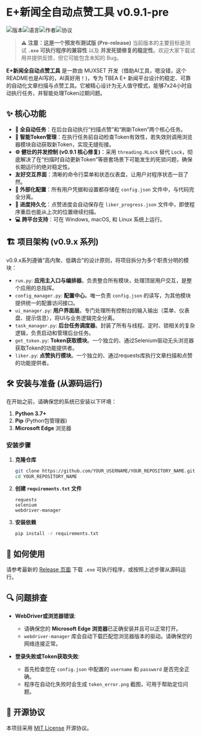 # E+新闻全自动点赞工具 v0.9.1-pre

![版本](https://img.shields.io/badge/version-0.9.1--pre-yellow.svg)![语言](https://img.shields.io/badge/language-Python-green.svg)![作者](https://img.shields.io/badge/author-MUXSET-orange.svg)![协议](https://img.shields.io/badge/license-MIT-lightgrey.svg)

> **⚠️ 注意：这是一个预发布测试版 (Pre-release)**
> 当前版本的主要目标是测试 **`.exe` 可执行程序的兼容性** 以及 **并发死锁修复的稳定性**。欢迎大家下载试用并提供反馈，但它可能包含未知的 Bug。

**E+新闻全自动点赞工具** 是一款由 MUXSET 开发（借助AI工具，嗯没错，这个README也是AI写的，AI真好用！)，专为 TBEA E+ 新闻平台设计的稳定、可靠的自动化文章扫描与点赞工具。它被精心设计为无人值守模式，能够7x24小时自动执行任务，并智能处理Token过期问题。

## ✨ 核心功能

*   **🚀 全自动任务**：在后台自动执行“扫描点赞”和“刷新Token”两个核心任务。
*   **🧠 智能Token管理**：在执行任务前自动检查Token有效性，若失效则调用浏览器模块自动获取新Token，实现无缝衔接。
*   **⚙️ 健壮的并发控制 (v0.9.1 核心修复)**：采用 `threading.RLock` 替代 `Lock`，彻底解决了在“扫描时自动更新Token”等嵌套场景下可能发生的死锁问题，确保长期运行的绝对稳定性。
*   **友好交互界面**：清晰的命令行菜单和状态仪表盘，让用户对程序状态一目了然。
*   **📝 外部化配置**：所有用户凭据和设置都存储在 `config.json` 文件中，与代码完全分离。
*   **💾 进度持久化**：点赞进度会自动保存在 `liker_progress.json` 文件中，即使程序重启也能从上次的位置继续扫描。
*   **💻 跨平台支持**：可在 Windows, macOS, 和 Linux 系统上运行。

## 🏗️ 项目架构 (v0.9.x 系列)

v0.9.x系列遵循“高内聚、低耦合”的设计原则，将项目拆分为多个职责分明的模块：

*   `run.py`: **应用主入口与编排器**。负责整合所有模块，处理顶层用户交互，是整个应用的总指挥。
*   `config_manager.py`: **配置中心**。唯一负责 `config.json` 的读写，为其他模块提供统一的配置访问接口。
*   `ui_manager.py`: **用户界面层**。专门处理所有控制台的输入输出（菜单、仪表盘、提示信息），将UI与业务逻辑完全分离。
*   `task_manager.py`: **后台任务调度器**。封装了所有与线程、定时、锁相关的复杂逻辑，负责启动和管理后台任务。
*   `get_token.py`: **Token获取模块**。一个独立的、通过Selenium驱动无头浏览器获取Token的功能提供者。
*   `liker.py`: **点赞执行模块**。一个独立的、通过requests库执行文章扫描和点赞的功能提供者。

## 🛠️ 安装与准备 (从源码运行)

在开始之前，请确保您的系统已安装以下环境：

1.  **Python 3.7+**
2.  **Pip** (Python包管理器)
3.  **Microsoft Edge** 浏览器

### 安装步骤

1.  **克隆仓库**
    ```bash
    git clone https://github.com/YOUR_USERNAME/YOUR_REPOSITORY_NAME.git
    cd YOUR_REPOSITORY_NAME
    ```

2.  **创建 `requirements.txt` 文件**
    ```text
    requests
    selenium
    webdriver-manager
    ```

3.  **安装依赖**
    ```bash
    pip install -r requirements.txt
    ```

## 🚀 如何使用

请参考最新的 [Release 页面](https://github.com/MUXSET/TBNEWS_Liker/releases) 下载 `.exe` 可执行程序，或按照上述步骤从源码运行。

## 🔍 问题排查

*   **WebDriver或浏览器错误**:
    *   请确保您的 **Microsoft Edge 浏览器**已正确安装并且可以正常打开。
    *   `webdriver-manager` 库会自动下载匹配您浏览器版本的驱动。请确保您的网络连接正常。

*   **登录失败或Token获取失败**:
    *   首先检查您在 `config.json` 中配置的 `username` 和 `password` 是否完全正确。
    *   程序在自动化失败时会生成 `token_error.png` 截图，可用于帮助定位问题。

## 📜 开源协议

本项目采用 [MIT License](LICENSE) 开源协议。

